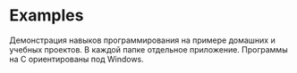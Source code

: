 # Examples
Демонстрация навыков программирования на примере домашних и учебных проектов.
В каждой папке отдельное приложение. Программы на C ориентированы под Windows.
